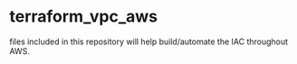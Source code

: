 # terraform_vpc_aws
files included in this repository will help build/automate the IAC throughout AWS.
